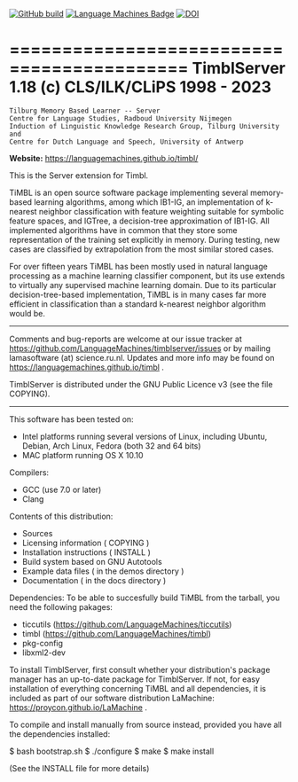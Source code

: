 [![GitHub build](https://github.com/LanguageMachines/timblserver/actions/workflows/timblserver.yml/badge.svg?branch=master)](https://github.com/LanguageMachines/timblserver/actions/)
[![Language Machines Badge](http://applejack.science.ru.nl/lamabadge.php/timblserver)](http://applejack.science.ru.nl/languagemachines/
)
[![DOI](https://zenodo.org/badge/20526237.svg)](https://zenodo.org/badge/latestdoi/20526237)

===========================================
TimblServer 1.18 (c) CLS/ILK/CLiPS 1998 - 2023
===========================================

    Tilburg Memory Based Learner -- Server
    Centre for Language Studies, Radboud University Nijmegen
    Induction of Linguistic Knowledge Research Group, Tilburg University and
    Centre for Dutch Language and Speech, University of Antwerp


**Website:** https://languagemachines.github.io/timbl/


This is the Server extension for Timbl.

TiMBL is an open source software package implementing several memory-based
learning algorithms, among which IB1-IG, an implementation of k-nearest
neighbor classification with feature weighting suitable for symbolic feature
spaces, and IGTree, a decision-tree approximation of IB1-IG. All implemented
algorithms have in common that they store some representation of the training
set explicitly in memory. During testing, new cases are classified by
extrapolation from the most similar stored cases.

For over fifteen years TiMBL has been mostly used in natural language
processing as a machine learning classifier component, but its use extends to
virtually any supervised machine learning domain. Due to its particular
decision-tree-based implementation, TiMBL is in many cases far more efficient
in classification than a standard k-nearest neighbor algorithm would be.


-----------------------------------------------------------------------

Comments and bug-reports are welcome at our issue tracker at
https://github.com/LanguageMachines/timblserver/issues or by mailing
lamasoftware (at) science.ru.nl.
Updates and more info may be found on https://languagemachines.github.io/timbl .

TimblServer is distributed under the GNU Public Licence v3
  (see the file COPYING).

-----------------------------------------------------------------------

This software has been tested on:
- Intel platforms running several versions of Linux, including Ubuntu, Debian,
  Arch Linux, Fedora (both 32 and 64 bits)
- MAC platform running OS X 10.10

Compilers:
 - GCC (use 7.0 or later)
 - Clang

Contents of this distribution:
- Sources
- Licensing information ( COPYING )
- Installation instructions ( INSTALL )
- Build system based on GNU Autotools
- Example data files ( in the demos directory )
- Documentation ( in the docs directory )

Dependencies:
To be able to succesfully build TiMBL from the tarball, you need the
following pakages:
- ticcutils (https://github.com/LanguageMachines/ticcutils)
- timbl (https://github.com/LanguageMachines/timbl)
- pkg-config
- libxml2-dev


To install TimblServer, first consult whether your distribution's package manager has an up-to-date package for TimblServer.
If not, for easy installation of everything concerning TiMBL and all dependencies, it is included as part of our software
distribution LaMachine: https://proycon.github.io/LaMachine .

To compile and install manually from source instead, provided you have all the dependencies installed:

 $ bash bootstrap.sh
 $ ./configure
 $ make
 $ make install

(See the INSTALL file for more details)
